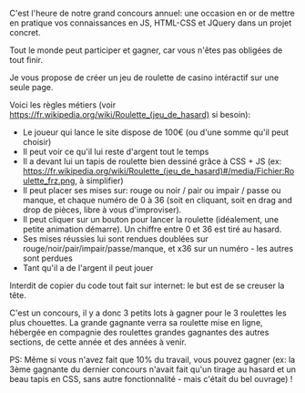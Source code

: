 C'est l'heure de notre grand concours annuel: une occasion en or de mettre en pratique vos connaissances en JS, HTML-CSS et JQuery dans un projet concret.

Tout le monde peut participer et gagner, car vous n'êtes pas obligées de tout finir.

Je vous propose de créer un jeu de roulette de casino intéractif sur une seule page.

Voici les règles métiers (voir https://fr.wikipedia.org/wiki/Roulette_(jeu_de_hasard) si besoin):
- Le joueur qui lance le site dispose de 100€ (ou d'une somme qu'il peut choisir)
- Il peut voir ce qu'il lui reste d'argent tout le temps
- Il a devant lui un tapis de roulette bien dessiné grâce à CSS + JS (ex: https://fr.wikipedia.org/wiki/Roulette_(jeu_de_hasard)#/media/Fichier:Roulette_frz.png, à simplifier)
- Il peut placer ses mises sur: rouge ou noir / pair ou impair / passe ou manque, et chaque numéro de 0 à 36 (soit en cliquant, soit en drag and drop de pièces, libre à vous d'improviser).
- Il peut cliquer sur un bouton pour lancer la roulette (idéalement, une petite animation démarre). Un chiffre entre 0 et 36 est tiré au hasard.
- Ses mises réussies lui sont rendues doublées sur rouge/noir/pair/impair/passe/manque, et x36 sur un numéro - les autres sont perdues
- Tant qu'il a de l'argent il peut jouer

Interdit de copier du code tout fait sur internet: le but est de se creuser la tête.

C'est un concours, il y a donc 3 petits lots à gagner pour le 3 roulettes les plus chouettes.
La grande gagnante verra sa roulette mise en ligne, hébergée en compagnie des roulettes grandes gagnantes des autres sections, de cette année et des années à venir.

PS: Même si vous n'avez fait que 10% du travail, vous pouvez gagner (ex: la 3ème gagnante du dernier concours n'avait fait qu'un tirage au hasard et un beau tapis en CSS, sans autre fonctionnalité - mais c'était du bel ouvrage) !